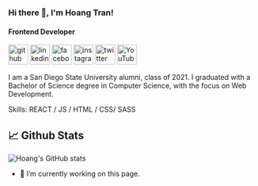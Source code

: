 ### Hi there 👋, I'm Hoang Tran!
#### Frontend Developer 
[<img src='https://cdn.jsdelivr.net/npm/simple-icons@3.0.1/icons/github.svg' alt='github' height='40' font-size = "10">](https://github.com/tdphuochoang)  [<img src='https://cdn.jsdelivr.net/npm/simple-icons@3.0.1/icons/linkedin.svg' alt='linkedin' height='40'>](https://www.linkedin.com/in/tdphuochoang/)  [<img src='https://cdn.jsdelivr.net/npm/simple-icons@3.0.1/icons/facebook.svg' alt='facebook' height='40'>](https://www.facebook.com/tdphuochoang)  [<img src='https://cdn.jsdelivr.net/npm/simple-icons@3.0.1/icons/instagram.svg' alt='instagram' height='40'>](https://www.instagram.com/tdphoang/)  [<img src='https://cdn.jsdelivr.net/npm/simple-icons@3.0.1/icons/twitter.svg' alt='twitter' height='40'>](https://twitter.com/tdphuochoang)  [<img src='https://cdn.jsdelivr.net/npm/simple-icons@3.0.1/icons/youtube.svg' alt='YouTube' height='40'>](https://www.youtube.com/channel/UCB_uUJrCjzLMwj-k-pYwTSA)  

I am a San Diego State University alumni, class of 2021. I graduated with a Bachelor of Science degree in Computer Science, with the focus on Web Development.

Skills: REACT / JS / HTML / CSS/ SASS 



## 📈 Github Stats

![Hoang's GitHub stats](https://github-readme-stats.vercel.app/api?username=tdphuochoang&show_icons=true&theme=great-gatsby)



- 🔭 I’m currently working on this page. 




